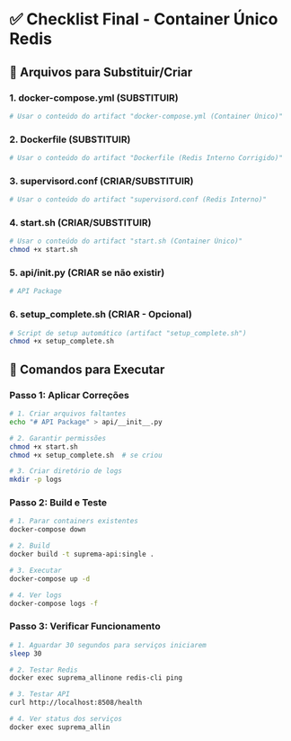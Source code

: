 # ✅ Checklist Final - Container Único Redis

## 📁 Arquivos para Substituir/Criar

### 1. **docker-compose.yml** (SUBSTITUIR)
```yaml
# Usar o conteúdo do artifact "docker-compose.yml (Container Único)"
```

### 2. **Dockerfile** (SUBSTITUIR)
```dockerfile
# Usar o conteúdo do artifact "Dockerfile (Redis Interno Corrigido)"
```

### 3. **supervisord.conf** (CRIAR/SUBSTITUIR)
```bash
# Usar o conteúdo do artifact "supervisord.conf (Redis Interno)"
```

### 4. **start.sh** (CRIAR/SUBSTITUIR)
```bash
# Usar o conteúdo do artifact "start.sh (Container Único)"
chmod +x start.sh
```

### 5. **api/__init__.py** (CRIAR se não existir)
```python
# API Package
```

### 6. **setup_complete.sh** (CRIAR - Opcional)
```bash
# Script de setup automático (artifact "setup_complete.sh")
chmod +x setup_complete.sh
```

## 🚀 Comandos para Executar

### Passo 1: Aplicar Correções
```bash
# 1. Criar arquivos faltantes
echo "# API Package" > api/__init__.py

# 2. Garantir permissões
chmod +x start.sh
chmod +x setup_complete.sh  # se criou

# 3. Criar diretório de logs
mkdir -p logs
```

### Passo 2: Build e Teste
```bash
# 1. Parar containers existentes
docker-compose down

# 2. Build
docker build -t suprema-api:single .

# 3. Executar
docker-compose up -d

# 4. Ver logs
docker-compose logs -f
```

### Passo 3: Verificar Funcionamento
```bash
# 1. Aguardar 30 segundos para serviços iniciarem
sleep 30

# 2. Testar Redis
docker exec suprema_allinone redis-cli ping

# 3. Testar API
curl http://localhost:8508/health

# 4. Ver status dos serviços
docker exec suprema_allin